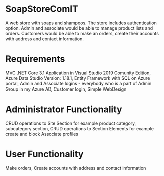 # SoapStoreComIT
A web store with soaps and shampoos. The store includes authentication option. Admin and associate would be able to manage product lists and orders. Customers would be able to make an orders, create their accounts with address and contact information.

# Requirements
MVC .NET Core 3.1 Application in Visual Studio 2019 Comunity Edition, 
Azure Data Studio Version: 1.18.1, 
Entity Framework with SQL on Azure portal, 
Admin and Associate logins - everybody who is a part of Admin Group in my Azure AD, 
Customer login, 
Simple WebDesign

# Administrator Functionality
CRUD operations to Site Section for example product category, subcategory section, 
CRUD operations to Section Elements for example create and block Associate profiles

# User Functionality
Make orders, Create accounts with address and contact information
